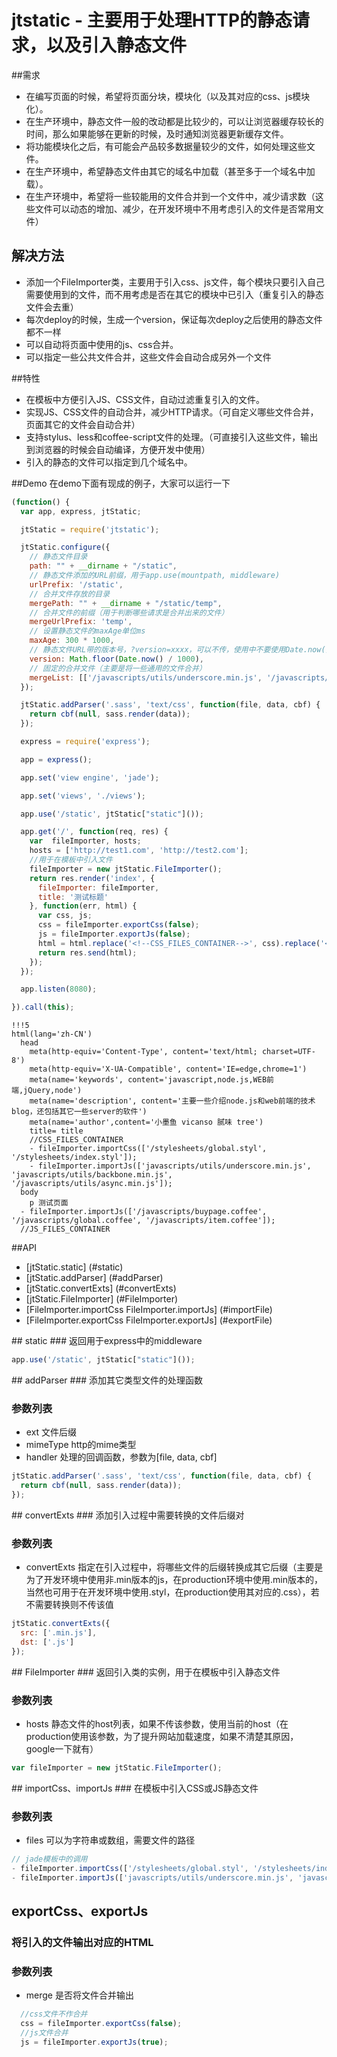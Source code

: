 # jtstatic - 主要用于处理HTTP的静态请求，以及引入静态文件

##需求

- 在编写页面的时候，希望将页面分块，模块化（以及其对应的css、js模块化）。
- 在生产环境中，静态文件一般的改动都是比较少的，可以让浏览器缓存较长的时间，那么如果能够在更新的时候，及时通知浏览器更新缓存文件。
- 将功能模块化之后，有可能会产品较多数据量较少的文件，如何处理这些文件。
- 在生产环境中，希望静态文件由其它的域名中加载（甚至多于一个域名中加载）。
- 在生产环境中，希望将一些较能用的文件合并到一个文件中，减少请求数（这些文件可以动态的增加、减少，在开发环境中不用考虑引入的文件是否常用文件）

## 解决方法

- 添加一个FileImporter类，主要用于引入css、js文件，每个模块只要引入自己需要使用到的文件，而不用考虑是否在其它的模块中已引入（重复引入的静态文件会去重）
- 每次deploy的时候，生成一个version，保证每次deploy之后使用的静态文件都不一样
- 可以自动将页面中使用的js、css合并。
- 可以指定一些公共文件合并，这些文件会自动合成另外一个文件


##特性

- 在模板中方便引入JS、CSS文件，自动过滤重复引入的文件。
- 实现JS、CSS文件的自动合并，减少HTTP请求。（可自定义哪些文件合并，页面其它的文件会自动合并）
- 支持stylus、less和coffee-script文件的处理。（可直接引入这些文件，输出到浏览器的时候会自动编译，方便开发中使用）
- 引入的静态的文件可以指定到几个域名中。

##Demo
在demo下面有现成的例子，大家可以运行一下
```js
(function() {
  var app, express, jtStatic;

  jtStatic = require('jtstatic');

  jtStatic.configure({
    // 静态文件目录
    path: "" + __dirname + "/static",
    // 静态文件添加的URL前缀，用于app.use(mountpath, middleware)
    urlPrefix: '/static',
    // 合并文件存放的目录
    mergePath: "" + __dirname + "/static/temp",
    // 合并文件的前缀（用于判断哪些请求是合并出来的文件）
    mergeUrlPrefix: 'temp',
    // 设置静态文件的maxAge单位ms
    maxAge: 300 * 1000,
    // 静态文件URL带的版本号，?version=xxxx，可以不传，使用中不要使用Date.now()，因为node有退出重启，很次都会不一次，应该在deploy生成一个version
    version: Math.floor(Date.now() / 1000),
    // 固定的合并文件（主要是将一些通用的文件合并）
    mergeList: [['/javascripts/utils/underscore.min.js', '/javascripts/utils/backbone.min.js', '/javascripts/utils/async.min.js']]
  });

  jtStatic.addParser('.sass', 'text/css', function(file, data, cbf) {
    return cbf(null, sass.render(data));
  });

  express = require('express');

  app = express();

  app.set('view engine', 'jade');

  app.set('views', './views');

  app.use('/static', jtStatic["static"]());

  app.get('/', function(req, res) {
    var  fileImporter, hosts;
    hosts = ['http://test1.com', 'http://test2.com'];
    //用于在模板中引入文件
    fileImporter = new jtStatic.FileImporter();
    return res.render('index', {
      fileImporter: fileImporter,
      title: '测试标题'
    }, function(err, html) {
      var css, js;
      css = fileImporter.exportCss(false);
      js = fileImporter.exportJs(false);
      html = html.replace('<!--CSS_FILES_CONTAINER-->', css).replace('<!--JS_FILES_CONTAINER-->', js);
      return res.send(html);
    });
  });

  app.listen(8080);

}).call(this);
```

```jade
!!!5
html(lang='zh-CN')
  head
    meta(http-equiv='Content-Type', content='text/html; charset=UTF-8')
    meta(http-equiv='X-UA-Compatible', content='IE=edge,chrome=1')
    meta(name='keywords', content='javascript,node.js,WEB前端,jQuery,node')
    meta(name='description', content='主要一些介绍node.js和web前端的技术blog，还包括其它一些server的软件')
    meta(name='author',content='小墨鱼 vicanso 腻味 tree')
    title= title
    //CSS_FILES_CONTAINER
    - fileImporter.importCss(['/stylesheets/global.styl', '/stylesheets/index.styl']);
    - fileImporter.importJs(['javascripts/utils/underscore.min.js', 'javascripts/utils/backbone.min.js', '/javascripts/utils/async.min.js']);
  body
    p 测试页面
  - fileImporter.importJs(['/javascripts/buypage.coffee', '/javascripts/global.coffee', '/javascripts/item.coffee']);
  //JS_FILES_CONTAINER
```

##API
- [jtStatic.static] (#static)
- [jtStatic.addParser] (#addParser)
- [jtStatic.convertExts] (#convertExts)
- [jtStatic.FileImporter] (#FileImporter)
- [FileImporter.importCss FileImporter.importJs] (#importFile)
- [FileImporter.exportCss FileImporter.exportJs] (#exportFile)

<a name="static" />
## static
### 返回用于express中的middleware

```js
app.use('/static', jtStatic["static"]());
```


<a name="addParser" />
## addParser
### 添加其它类型文件的处理函数

### 参数列表
- ext 文件后缀
- mimeType http的mime类型
- handler 处理的回调函数，参数为[file, data, cbf]

```js
jtStatic.addParser('.sass', 'text/css', function(file, data, cbf) {
  return cbf(null, sass.render(data));
});
```
<a name="convertExts" />
## convertExts
### 添加引入过程中需要转换的文件后缀对

### 参数列表
- convertExts 指定在引入过程中，将哪些文件的后缀转换成其它后缀（主要是为了开发环境中使用非.min版本的js，在production环境中使用.min版本的，当然也可用于在开发环境中使用.styl，在production使用其对应的.css），若不需要转换则不传该值

```js
jtStatic.convertExts({
  src: ['.min.js'],
  dst: ['.js']
});
```



<a name="FileImporter" />
## FileImporter
### 返回引入类的实例，用于在模板中引入静态文件

### 参数列表
- hosts 静态文件的host列表，如果不传该参数，使用当前的host（在production使用该参数，为了提升网站加载速度，如果不清楚其原因，google一下就有）

```js
var fileImporter = new jtStatic.FileImporter();
```

<a name="importFile" />
## importCss、importJs
### 在模板中引入CSS或JS静态文件

### 参数列表
- files 可以为字符串或数组，需要文件的路径

```js
// jade模板中的调用
- fileImporter.importCss(['/stylesheets/global.styl', '/stylesheets/index.styl']);
- fileImporter.importJs(['javascripts/utils/underscore.min.js', 'javascripts/utils/backbone.min.js', '/javascripts/utils/async.min.js']);
```

<a name="exportFile" />

## exportCss、exportJs
### 将引入的文件输出对应的HTML

### 参数列表
- merge 是否将文件合并输出

```js
  //css文件不作合并
  css = fileImporter.exportCss(false);
  //js文件合并
  js = fileImporter.exportJs(true);
```


